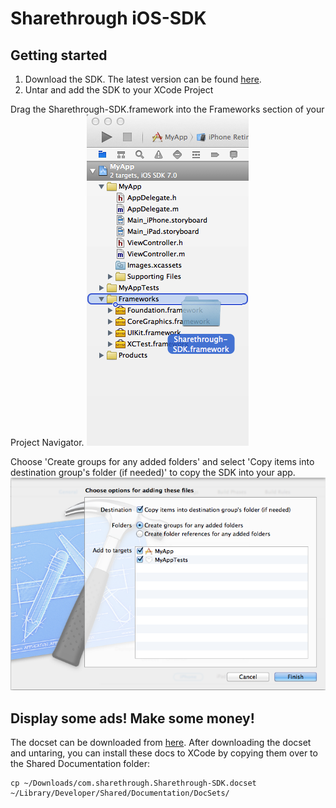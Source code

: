 # Sharethrough iOS-SDK #

## Getting started ##

1. Download the SDK. The latest version can be found [here][sdk].
1. Untar and add the SDK to your XCode Project

Drag the Sharethrough-SDK.framework into the Frameworks section of your Project Navigator.
![Navigator Screenshot][nav-screenshot]

Choose 'Create groups for any added folders' and select 'Copy items into destination group's folder (if needed)' to copy the SDK into your app.
![Add framework Screenshot][copy-screenshot]

## Display some ads! Make some money! ##
The docset can be downloaded from [here][docset].
After downloading the docset and untaring, you can install these docs to XCode by copying them over to the Shared Documentation folder:

```
cp ~/Downloads/com.sharethrough.Sharethrough-SDK.docset ~/Library/Developer/Shared/Documentation/DocSets/
```

[sdk]: http://s3.amazonaws.com/iOS-SDK/Sharethrough-SDK.framework.tar
[nav-screenshot]: documentation/getting_started/nav_screenshot.png
[copy-screenshot]: documentation/getting_started/copy_screenshot.png
[docset]: http://s3.amazonaws.com/iOS-SDK/com.sharethrough.Sharethrough-SDK.docset.tar
